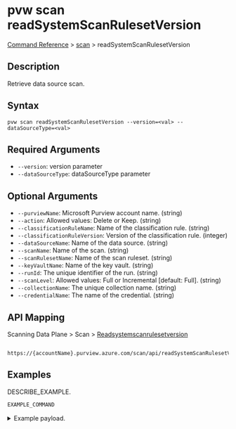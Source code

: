 # pvw scan readSystemScanRulesetVersion
[Command Reference](../../../README.md#command-reference) > [scan](./main.md) > readSystemScanRulesetVersion

## Description
Retrieve data source scan.

## Syntax
```
pvw scan readSystemScanRulesetVersion --version=<val> --dataSourceType=<val>
```

## Required Arguments
- `--version`: version parameter
- `--dataSourceType`: dataSourceType parameter

## Optional Arguments
- `--purviewName`: Microsoft Purview account name. (string)
- `--action`: Allowed values: Delete or Keep. (string)
- `--classificationRuleName`: Name of the classification rule. (string)
- `--classificationRuleVersion`: Version of the classification rule. (integer)
- `--dataSourceName`: Name of the data source. (string)
- `--scanName`: Name of the scan. (string)
- `--scanRulesetName`: Name of the scan ruleset. (string)
- `--keyVaultName`: Name of the key vault. (string)
- `--runId`: The unique identifier of the run. (string)
- `--scanLevel`: Allowed values: Full or Incremental [default: Full]. (string)
- `--collectionName`: The unique collection name. (string)
- `--credentialName`: The name of the credential. (string)

## API Mapping
Scanning Data Plane > Scan > [Readsystemscanrulesetversion]()
```
 https://{accountName}.purview.azure.com/scan/api/readSystemScanRulesetVersion
```

## Examples
DESCRIBE_EXAMPLE.
```powershell
EXAMPLE_COMMAND
```
<details><summary>Example payload.</summary>
<p>

```json
PASTE_JSON_HERE
```
</p>
</details>